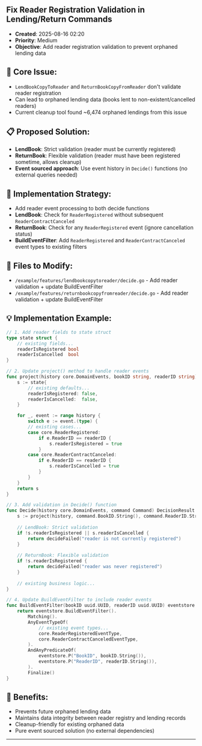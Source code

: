 ## Fix Reader Registration Validation in Lending/Return Commands
- **Created**: 2025-08-16 02:20
- **Priority**: Medium
- **Objective**: Add reader registration validation to prevent orphaned lending data

## 🎯 Core Issue:
- `LendBookCopyToReader` and `ReturnBookCopyFromReader` don't validate reader registration
- Can lead to orphaned lending data (books lent to non-existent/cancelled readers)
- Current cleanup tool found ~6,474 orphaned lendings from this issue

## 📋 Proposed Solution:
- **LendBook**: Strict validation (reader must be currently registered)
- **ReturnBook**: Flexible validation (reader must have been registered sometime, allows cleanup)
- **Event sourced approach**: Use event history in `Decide()` functions (no external queries needed)

## 🔧 Implementation Strategy:
- Add reader event processing to both decide functions
- **LendBook**: Check for `ReaderRegistered` without subsequent `ReaderContractCanceled`
- **ReturnBook**: Check for any `ReaderRegistered` event (ignore cancellation status)
- **BuildEventFilter**: Add `ReaderRegistered` and `ReaderContractCanceled` event types to existing filters

## 📁 Files to Modify:
- `/example/features/lendbookcopytoreader/decide.go` - Add reader validation + update BuildEventFilter
- `/example/features/returnbookcopyfromreader/decide.go` - Add reader validation + update BuildEventFilter

## 💡 Implementation Example:
```go
// 1. Add reader fields to state struct
type state struct {
    // existing fields...
    readerIsRegistered bool
    readerIsCancelled  bool
}

// 2. Update project() method to handle reader events
func project(history core.DomainEvents, bookID string, readerID string) state {
    s := state{
        // existing defaults...
        readerIsRegistered: false,
        readerIsCancelled:  false,
    }

    for _, event := range history {
        switch e := event.(type) {
        // existing cases...
        case core.ReaderRegistered:
            if e.ReaderID == readerID {
                s.readerIsRegistered = true
            }
        case core.ReaderContractCanceled:
            if e.ReaderID == readerID {
                s.readerIsCancelled = true
            }
        }
    }
    return s
}

// 3. Add validation in Decide() function
func Decide(history core.DomainEvents, command Command) DecisionResult {
    s := project(history, command.BookID.String(), command.ReaderID.String())
    
    // LendBook: Strict validation
    if !s.readerIsRegistered || s.readerIsCancelled {
        return decideFailed("reader is not currently registered")
    }
    
    // ReturnBook: Flexible validation  
    if !s.readerIsRegistered {
        return decideFailed("reader was never registered")
    }
    
    // existing business logic...
}

// 4. Update BuildEventFilter to include reader events
func BuildEventFilter(bookID uuid.UUID, readerID uuid.UUID) eventstore.Filter {
    return eventstore.BuildEventFilter().
        Matching().
        AnyEventTypeOf(
            // existing event types...
            core.ReaderRegisteredEventType,
            core.ReaderContractCanceledEventType,
        ).
        AndAnyPredicateOf(
            eventstore.P("BookID", bookID.String()),
            eventstore.P("ReaderID", readerID.String()),
        ).
        Finalize()
}
```

## 🎯 Benefits:
- Prevents future orphaned lending data
- Maintains data integrity between reader registry and lending records
- Cleanup-friendly for existing orphaned data
- Pure event sourced solution (no external dependencies)

---